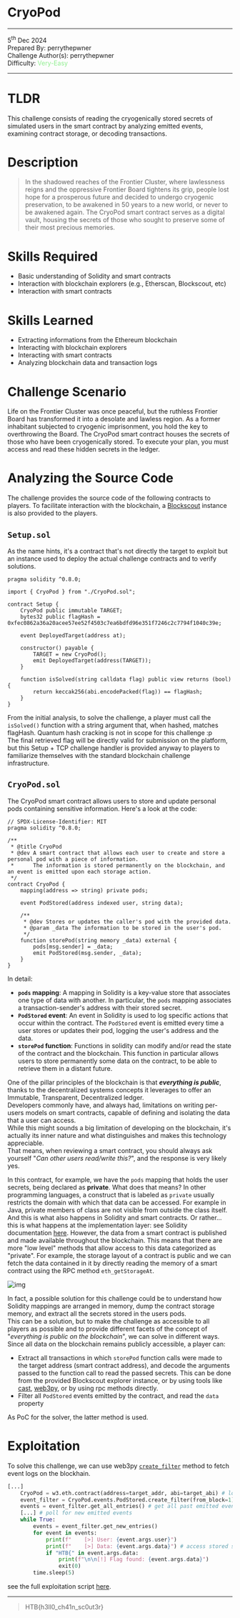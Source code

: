 # CryoPod

---
5<sup>th</sup> Dec 2024 \
Prepared By: perrythepwner \
Challenge Author(s): perrythepwner \
Difficulty: <font color=lightgreen>Very-Easy</font>

---

# TLDR
This challenge consists of reading the cryogenically stored secrets of simulated users in the smart contract by analyzing emitted events, examining contract storage, or decoding transactions.

# Description
> In the shadowed reaches of the Frontier Cluster, where lawlessness reigns and the oppressive Frontier Board tightens its grip, people lost hope for a prosperous future and decided to undergo cryogenic preservation, to be awakened in 50 years to a new world, or never to be awakened again.
The CryoPod smart contract serves as a digital vault, housing the secrets of those who sought to preserve some of their most precious memories.

# Skills Required
- Basic understanding of Solidity and smart contracts
- Interaction with blockchain explorers (e.g., Etherscan, Blockscout, etc)
- Interaction with smart contracts

# Skills Learned
- Extracting informations from the Ethereum blockchain
- Interacting with blockchain explorers
- Interacting with smart contracts
- Analyzing blockchain data and transaction logs

# Challenge Scenario
Life on the Frontier Cluster was once peaceful, but the ruthless Frontier Board has transformed it into a desolate and lawless region. As a former inhabitant subjected to cryogenic imprisonment, you hold the key to overthrowing the Board. The CryoPod smart contract houses the secrets of those who have been cryogenically stored. To execute your plan, you must access and read these hidden secrets in the ledger.

# Analyzing the Source Code
The challenge provides the source code of the following contracts to players. To facilitate interaction with the blockchain, a [Blockscout](https://github.com/blockscout/blockscout) instance is also provided to the players.

## `Setup.sol`
As the name hints, it's a contract that's not directly the target to exploit but an instance used to deploy the actual challenge contracts and to verify solutions.

```solidity
pragma solidity ^0.8.0;

import { CryoPod } from "./CryoPod.sol";

contract Setup {
    CryoPod public immutable TARGET;
    bytes32 public flagHash = 0xfec0862a36a20acee57ee52f4503c7ea6bdfd96e351f7246c2c7794f1040c39e;

    event DeployedTarget(address at);

    constructor() payable {
        TARGET = new CryoPod();
        emit DeployedTarget(address(TARGET));
    }

    function isSolved(string calldata flag) public view returns (bool) {
        return keccak256(abi.encodePacked(flag)) == flagHash;
    }
}
```

From the initial analysis, to solve the challenge, a player must call the `isSolved()` function with a string argument that, when hashed, matches flagHash. Quantum hash cracking is not in scope for this challenge :p  
The final retrieved flag will be directly valid for submission on the platform, but this Setup + TCP challenge handler is provided anyway to players to familiarize themselves with the standard blockchain challenge infrastructure.

## `CryoPod.sol`
The CryoPod smart contract allows users to store and update personal pods containing sensitive information. Here's a look at the code:

```solidity
// SPDX-License-Identifier: MIT
pragma solidity ^0.8.0;

/**
 * @title CryoPod
 * @dev A smart contract that allows each user to create and store a personal pod with a piece of information.
 *      The information is stored permanently on the blockchain, and an event is emitted upon each storage action.
 */
contract CryoPod {
    mapping(address => string) private pods;

    event PodStored(address indexed user, string data);

    /**
     * @dev Stores or updates the caller's pod with the provided data.
     * @param _data The information to be stored in the user's pod.
     */
    function storePod(string memory _data) external {
        pods[msg.sender] = _data;
        emit PodStored(msg.sender, _data);
    }
}
```

In detail:
- **`pods` mapping**: A mapping in Solidity is a key-value store that associates one type of data with another. In particular, the `pods` mapping associates a transaction-sender's address with their stored secret.
- **`PodStored` event**: An event in Solidity is used to log specific actions that occur within the contract. The `PodStored` event is emitted every time a user stores or updates their pod, logging the user's address and the data.
- **`storePod` function**: Functions in solidity can modify and/or read the state of the contract and the blockchain. This function in particular allows users to store permanently some data on the contract, to be able to retrieve them in a distant future.


One of the pillar principles of the blockchain is that ***everything is public***, thanks to the decentralized systems concepts it leverages to offer an Immutable, Transparent, Decentralized ledger.  
Developers commonly have, and always had, limitations on writing per-users models on smart contracts, capable of defining and isolating the data that a user can access.  
While this might sounds a big limitation of developing on the blockchain, it's actually its inner nature and what distinguishes and makes this technology appreciable.  
That means, when reviewing a smart contract, you should always ask yourself "*Can other users read/write this?*", and the response is very likely yes.

In this contract, for example, we have the `pods` mapping that holds the user secrets, being declared as **private**. What does that means? In other programming languages, a construct that is labeled as `private` usually restricts the domain with which that data can be accessed. For example in Java, private members of class are not visible from outside the class itself.  
And this is what also happens in Solidity and smart contracts. Or rather... this is what happens at the implementation layer: see Solidity documentation [here](https://docs.soliditylang.org/en/latest/contracts.html#state-variable-visibility). However, the data from a smart contract is published and made available throughout the blockchain. This means that there are more "low level" methods that allow access to this data categorized as "private". For example, the storage layout of a contract is public and we can fetch the data contained in it by directly reading the memory of a smart contract using the RPC method `eth_getStorageAt`.  

![img](./assets/soliditydoc_private_visibility.png)

In fact, a possible solution for this challenge could be to understand how Solidity mappings are arranged in memory, dump the contract storage memory, and extract all the secrets stored in the users pods.  
This can be a solution, but to make the challenge as accessible to all players as possible and to provide different facets of the concept of "*everything is public on the blockchain*", we can solve in different ways. Since all data on the blockchain remains publicly accessible, a player can:
- Extract all transactions in which `storePod` function calls were made to the target address (smart contract address), and decode the arguments passed to the function call to read the passed secrets. This can be done from the provided Blockscout explorer instance, or by using tools like [cast](https://book.getfoundry.sh/cast/), [web3py](https://web3py.readthedocs.io/en/stable/), or by using rpc methods directly. 
- Filter all `PodStored` events emitted by the contract, and read the `data` property

As PoC for the solver, the latter method is used.

# Exploitation

To solve this challenge, we can use web3py [`create_filter`](https://web3py.readthedocs.io/en/v5/filters.html#event-log-filters) method to fetch event logs on the blockhain.

```py
[...]
    CryoPod = w3.eth.contract(address=target_addr, abi=target_abi) # load contract instance
    event_filter = CryoPod.events.PodStored.create_filter(from_block=1) # subscribe to `PodStored` event
    events = event_filter.get_all_entries() # get all past emitted events
    [...] # poll for new emitted events
    while True:
        events = event_filter.get_new_entries()
        for event in events:
            print(f"    [>] User: {event.args.user}")
            print(f"    [>] Data: {event.args.data}") # access stored secret
            if "HTB{" in event.args.data:
                print(f"\n\n[!] Flag found: {event.args.data}")
                exit(0)
        time.sleep(5)
```

see the full exploitation script [here](./htb/solver.py).

---
> HTB{h3ll0_ch41n_sc0ut3r}
